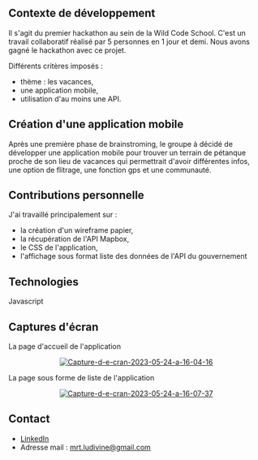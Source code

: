 Contexte de développement
---------------------------------------

Il s'agit du premier hackathon au sein de la Wild Code School. C'est un travail collaboratif réalisé par 5 personnes en 1 jour et demi. 
Nous avons gagné le hackathon avec ce projet. 

Différents critères imposés :

* thème : les vacances,
* une application mobile, 
* utilisation d'au moins une API. 

Création d'une application mobile
-------------------------------------

Après une première phase de brainstroming, le groupe à décidé de développer une application mobile pour trouver un terrain de pétanque proche de son lieu de vacances qui permettrait d'avoir différentes infos, une option de flitrage, une fonction gps et une communauté.

Contributions personnelle
-------------------------------------
J'ai travaillé principalement sur :

* la création d'un wireframe papier,
* la récupération de l'API Mapbox,
* le CSS de l'application,
* l'affichage sous format liste des données de l'API du gouvernement

Technologies
-----------------------------------
Javascript

Captures d'écran
-----------------------------------

La page d'accueil de l'application

<p align="center">
<a href="https://ibb.co/BtPsHRf"><img src="https://i.ibb.co/Xb4JfTW/Capture-d-e-cran-2023-05-24-a-16-04-16.png" alt="Capture-d-e-cran-2023-05-24-a-16-04-16" border="0"></a>
</p>
 
 La page sous forme de liste de l'application 
 
<p align="center">
<a href="https://ibb.co/wWXrY42"><img src="https://i.ibb.co/85p4X9Q/Capture-d-e-cran-2023-05-24-a-16-07-37.png" alt="Capture-d-e-cran-2023-05-24-a-16-07-37" border="0"></a>
</p>
 
Contact
------------------------------------
* [LinkedIn](https://www.linkedin.com/in/ludivine-martel-549a56140/)
* Adresse mail : mrt.ludivine@gmail.com

